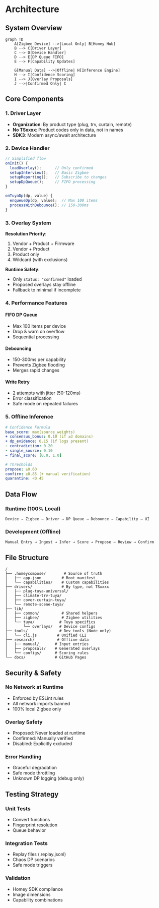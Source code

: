 # Architecture

## System Overview

```mermaid
graph TD
    A[Zigbee Device] -->|Local Only| B[Homey Hub]
    B --> C[Driver Layer]
    C --> D[Device Handler]
    D --> E[DP Queue FIFO]
    E --> F[Capability Updates]
    
    G[Manual Data] -->|Offline| H[Inference Engine]
    H --> I[Confidence Scoring]
    I --> J[Overlay Proposals]
    J -->|Confirmed Only| C
```

## Core Components

### 1. Driver Layer
- **Organization**: By product type (plug, trv, curtain, remote)
- **No TSxxxx**: Product codes only in data, not in names
- **SDK3**: Modern async/await architecture

### 2. Device Handler
```javascript
// Simplified flow
onInit() {
  loadOverlay();      // Only confirmed
  setupInterview();   // Basic Zigbee
  setupReporting();   // Subscribe to changes
  setupDpQueue();     // FIFO processing
}

onTuyaDp(dp, value) {
  enqueueDp(dp, value);  // Max 100 items
  processWithDebounce(); // 150-300ms
}
```

### 3. Overlay System

**Resolution Priority**:
1. Vendor + Product + Firmware
2. Vendor + Product
3. Product only
4. Wildcard (with exclusions)

**Runtime Safety**:
- Only `status: "confirmed"` loaded
- Proposed overlays stay offline
- Fallback to minimal if incomplete

### 4. Performance Features

#### FIFO DP Queue
- Max 100 items per device
- Drop & warn on overflow
- Sequential processing

#### Debouncing
- 150-300ms per capability
- Prevents Zigbee flooding
- Merges rapid changes

#### Write Retry
- 2 attempts with jitter (50-120ms)
- Error classification
- Safe mode on repeated failures

### 5. Offline Inference

```yaml
# Confidence Formula
base_score: max(source_weights)
+ consensus_bonus: 0.10 (if ≥3 domains)
+ dp_evidence: 0.15 (if logs present)
- contradiction: 0.20
- single_source: 0.10
= final_score: [0.0, 1.0]

# Thresholds
propose: ≥0.60
confirm: ≥0.85 (+ manual verification)
quarantine: <0.45
```

## Data Flow

### Runtime (100% Local)
```
Device → Zigbee → Driver → DP Queue → Debounce → Capability → UI
```

### Development (Offline)
```
Manual Entry → Ingest → Infer → Score → Propose → Review → Confirm
```

## File Structure

```
/
├── .homeycompose/        # Source of truth
│   ├── app.json         # Root manifest
│   └── capabilities/    # Custom capabilities
├── drivers/             # By type, not TSxxxx
│   ├── plug-tuya-universal/
│   ├── climate-trv-tuya/
│   ├── cover-curtain-tuya/
│   └── remote-scene-tuya/
├── lib/
│   ├── common/          # Shared helpers
│   ├── zigbee/          # Zigbee utilities
│   └── tuya/           # Tuya specifics
│       └── overlays/   # Device configs
├── tools/              # Dev tools (Node only)
│   └── cli.js         # Unified CLI
├── research/          # Offline data
│   ├── manual/       # Input entries
│   ├── proposals/    # Generated overlays
│   └── configs/      # Scoring rules
└── docs/             # GitHub Pages
```

## Security & Safety

### No Network at Runtime
- Enforced by ESLint rules
- All network imports banned
- 100% local Zigbee only

### Overlay Safety
- Proposed: Never loaded at runtime
- Confirmed: Manually verified
- Disabled: Explicitly excluded

### Error Handling
- Graceful degradation
- Safe mode throttling
- Unknown DP logging (debug only)

## Testing Strategy

### Unit Tests
- Convert functions
- Fingerprint resolution
- Queue behavior

### Integration Tests
- Replay files (.replay.jsonl)
- Chaos DP scenarios
- Safe mode triggers

### Validation
- Homey SDK compliance
- Image dimensions
- Capability combinations
